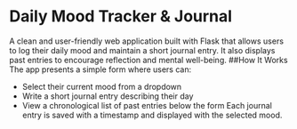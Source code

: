 # Daily Mood Tracker & Journal
A clean and user-friendly web application built with Flask that allows users to log their daily mood and maintain a short journal entry. It also displays past entries to encourage reflection and mental well-being.
##How It Works
The app presents a simple form where users can:
- Select their current mood from a dropdown
- Write a short journal entry describing their day
- View a chronological list of past entries below the form
Each journal entry is saved with a timestamp and displayed with the selected mood.
